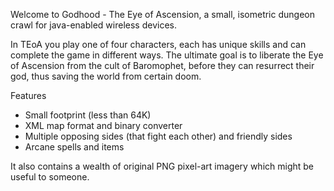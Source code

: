 Welcome to Godhood - The Eye of Ascension, a small, isometric dungeon crawl for java-enabled wireless devices.

In TEoA you play one of four characters, each has unique skills and can complete the game in different ways. The ultimate goal is to liberate the Eye of Ascension from the cult of Baromophet, before they can resurrect their god, thus saving the world from certain doom.

Features
  * Small footprint (less than 64K)
  * XML map format and binary converter
  * Multiple opposing sides (that fight each other) and friendly sides
  * Arcane spells and items

It also contains a wealth of original PNG pixel-art imagery which might be useful to someone.